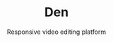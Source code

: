 ---
layout: work
title: Den
meta: Responsive video editing platform
subtitle: Responsive video editing platform
categories: work case
longTitle: The first ever free HTML5 video editor that makes anything in any video interactive. 
year: 2015
role: Designer
jobRole: Creative Director, <br>Product UX/UI Designer
jobOutput: Native responsive platform, <br>iOS App designs, branding
featureImg: https://images.unsplash.com/photo-1424772684780-a05a720ff374?crop=entropy&fit=crop&fm=jpg&h=1250&ixjsv=2.1.0&ixlib=rb-0.3.5&q=80
tags:
- work
---